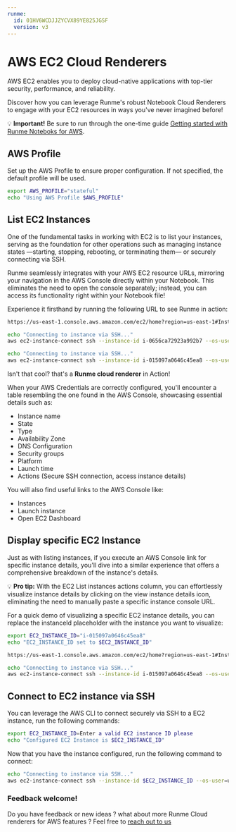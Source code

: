 ```yaml
---
runme:
  id: 01HV6WCDJJZYCVX89YE825JGSF
  version: v3
---
```


# AWS EC2 Cloud Renderers

AWS EC2 enables you to deploy cloud-native applications with top-tier security, performance, and reliability.

Discover how you can leverage Runme's robust Notebook Cloud Renderers to engage with your EC2 resources in ways you've never imagined before!

💡 **Important!** Be sure to run through the one-time guide [Getting started with Runme Noteboks for AWS](setup.md).

## AWS Profile

Set up the AWS Profile to ensure proper configuration. If not specified, the default profile will be used.

```sh {"id":"01J15VQSZ4Y96N3YJX889QR5W7","promptEnv":"yes","terminalRows":"2"}
export AWS_PROFILE="stateful"
echo "Using AWS Profile $AWS_PROFILE"
```

## List EC2 Instances

One of the fundamental tasks in working with EC2 is to list your instances, serving as the foundation for other operations such as managing instance states —starting, stopping, rebooting, or terminating them— or securely connecting via SSH.

Runme seamlessly integrates with your AWS EC2 resource URLs, mirroring your navigation in the AWS Console directly within your Notebook. This eliminates the need to open the console separately; instead, you can access its functionality right within your Notebook file!

Experience it firsthand by running the following URL to see Runme in action:

```sh {"id":"01HQRAF82SC4YPTNRGQ2TZ7DK2"}
https://us-east-1.console.aws.amazon.com/ec2/home?region=us-east-1#Instances
```

```sh {"background":"true","id":"01J1B86EN48NRRJHPNVVGJAMXY"}
echo "Connecting to instance via SSH..."
aws ec2-instance-connect ssh --instance-id i-0656ca72923a992b7 --os-user=ec2-user
```

```sh {"background":"true","id":"01J1B85H6ZJ6P0VA9PW3D3Q3H7"}
echo "Connecting to instance via SSH..."
aws ec2-instance-connect ssh --instance-id i-015097a0646c45ea8 --os-user=ubuntu
```

Isn't that cool? that's a **Runme cloud renderer** in Action!

When your AWS Credentials are correctly configured, you'll encounter a table resembling the one found in the AWS Console, showcasing essential details such as:

- Instance name
- State
- Type
- Availability Zone
- DNS Configuration
- Security groups
- Platform
- Launch time
- Actions (Secure SSH connection, access instance details)

You will also find useful links to the AWS Console like:

- Instances
- Launch instance
- Open EC2 Dashboard

## Display specific EC2 Instance

Just as with listing instances, if you execute an AWS Console link for specific instance details, you'll dive into a similar experience that offers a comprehensive breakdown of the instance's details.

💡 **Pro tip:** With the EC2 List instances actions column, you can effortlessly visualize instance details by clicking on the view instance details icon, eliminating the need to manually paste a specific instance console URL.

For a quick demo of visualizing a specific EC2 instance details, you can replace the instanceId placeholder with the instance you want to visualize:

```sh {"id":"01HYC3AWEMN7B6DK5MS36GK98D","terminalRows":"5"}
export EC2_INSTANCE_ID="i-015097a0646c45ea8"
echo "EC2_INSTANCE_ID set to $EC2_INSTANCE_ID"
```

```sh {"background":"false","id":"01HQRAK03KBKPSZ47CRDDFJWDV"}
https://us-east-1.console.aws.amazon.com/ec2/home?region=us-east-1#InstanceDetails:instanceId=$EC2_INSTANCE_ID
```

```sh {"background":"true","id":"01J1APZ2HW09ZNB41V8N2ZKQWH"}
echo "Connecting to instance via SSH..."
aws ec2-instance-connect ssh --instance-id i-015097a0646c45ea8 --os-user=ubuntu
```

## Connect to EC2 instance via SSH

You can leverage the AWS CLI to connect securely via SSH to a EC2 instance, run the following commands:

```sh {"id":"01HV6XT7E79H95RB7NSTX1GCN0","promptEnv":"yes","terminalRows":"5"}
export EC2_INSTANCE_ID=Enter a valid EC2 instance ID please
echo "Configured EC2 Instance is $EC2_INSTANCE_ID"
```

Now that you have the instance configured, run the following command to connect:

```sh {"background":"true","id":"01HQRAMMXGPYTFGQDMREZHNB37","terminalRows":"25"}
echo "Connecting to instance via SSH..."
aws ec2-instance-connect ssh --instance-id $EC2_INSTANCE_ID --os-user=ubuntu
```

### Feedback welcome!

Do you have feedback or new ideas ? what about more Runme Cloud renderers for AWS features ?
Feel free to [reach out to us](https://github.com/stateful/runme?tab=readme-ov-file#feedback)